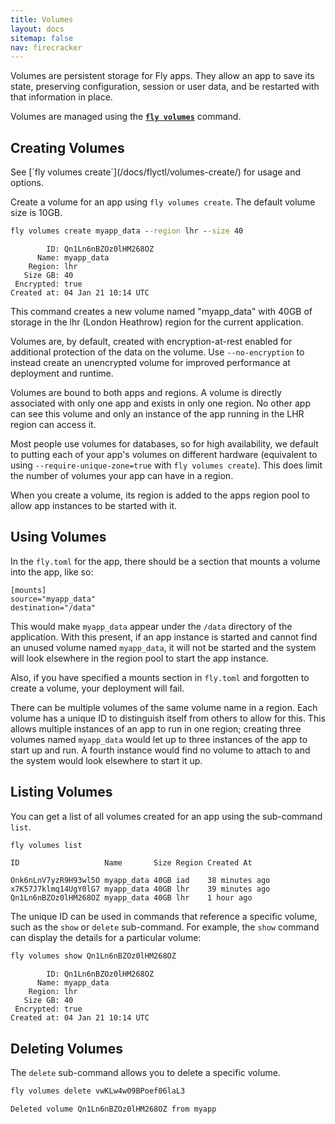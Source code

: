 ```yaml
---
title: Volumes
layout: docs
sitemap: false
nav: firecracker
---
```


Volumes are persistent storage for Fly apps. They allow an app to save its state, preserving configuration, session or user data, and be restarted with that information in place.

Volumes are managed using the [**`fly volumes`**](/docs/flyctl/volumes/) command.

## Creating Volumes

<div class="callout">
See [`fly volumes create`](/docs/flyctl/volumes-create/) for usage and options.
</div>

Create a volume for an app using `fly volumes create`. The default volume size is 10GB.

```cmd
fly volumes create myapp_data --region lhr --size 40
```
```out
        ID: Qn1Ln6nBZOz0lHM268OZ
      Name: myapp_data
    Region: lhr
   Size GB: 40
 Encrypted: true
Created at: 04 Jan 21 10:14 UTC
```

This command creates a new volume named "myapp_data" with 40GB of storage in the lhr (London Heathrow) region for the current application. 

Volumes are, by default, created with encryption-at-rest enabled for additional protection of the data on the volume. Use `--no-encryption` to instead create an unencrypted volume for improved performance at deployment and runtime.

Volumes are bound to both apps and regions. A volume is directly associated with only one app and exists in only one region. No other app can see this volume and only an instance of the app running in the LHR region can access it.

Most people use volumes for databases, so for high availability, we default to putting each of your app's volumes on different hardware (equivalent to using `--require-unique-zone=true` with `fly volumes create`). This does limit the number of volumes your app can have in a region.

When you create a volume, its region is added to the apps region pool to allow app instances to be started with it.

## Using Volumes

In the `fly.toml` for the app, there should be a section that mounts a volume into the app, like so:

```
[mounts]
source="myapp_data"
destination="/data"
```

This would make `myapp_data` appear under the `/data` directory of the application. With this present, if an app instance is started and cannot find an unused volume named `myapp_data`, it will not be started and the system will look elsewhere in the region pool to start the app instance. 

Also, if you have specified a mounts section in `fly.toml` and forgotten to create a volume, your deployment will fail. 

There can be multiple volumes of the same volume name in a region. Each volume has a unique ID to distinguish itself from others to allow for this. This allows multiple instances of an app to run in one region; creating three volumes named `myapp_data` would let up to three instances of the app to start up and run. A fourth instance would find no volume to attach to and the system would look elsewhere to start it up.

## Listing Volumes

You can get a list of all volumes created for an app using the sub-command `list`. 

```cmd
fly volumes list
```
```out
ID                   Name       Size Region Created At

Onk6nLnV7yzR9H93wl5O myapp_data 40GB iad    38 minutes ago
x7K57J7klmq14UgY0lG7 myapp_data 40GB lhr    39 minutes ago
Qn1Ln6nBZOz0lHM268OZ myapp_data 40GB lhr    1 hour ago
```

The unique ID can be used in commands that reference a specific volume, such as the `show` or `delete` sub-command. For example, the `show` command can display the details for a particular volume:

```cmd
fly volumes show Qn1Ln6nBZOz0lHM268OZ
```
```out
        ID: Qn1Ln6nBZOz0lHM268OZ
      Name: myapp_data
    Region: lhr
   Size GB: 40
 Encrypted: true
Created at: 04 Jan 21 10:14 UTC
```

## Deleting Volumes

The `delete` sub-command allows you to delete a specific volume.

```cmd
fly volumes delete vwKLw4w09BPoef06laL3
```
```out
Deleted volume Qn1Ln6nBZOz0lHM268OZ from myapp
```




